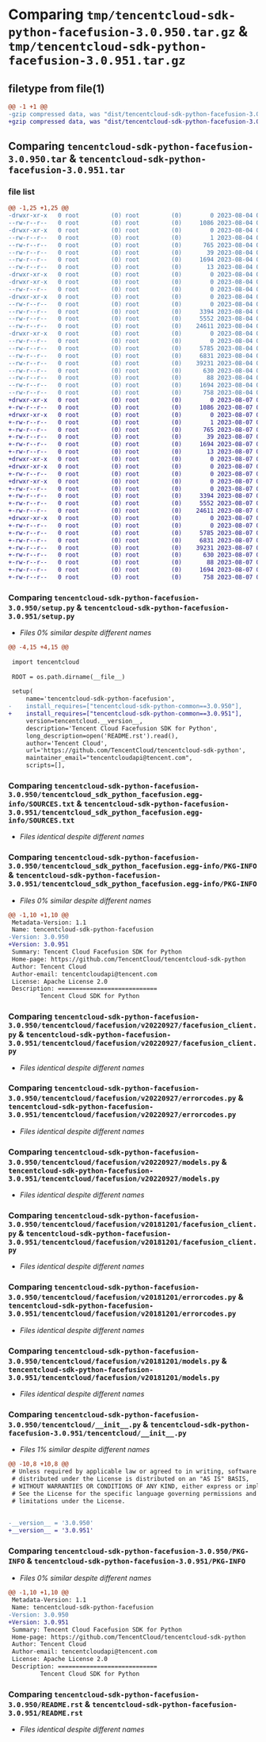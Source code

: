 # Comparing `tmp/tencentcloud-sdk-python-facefusion-3.0.950.tar.gz` & `tmp/tencentcloud-sdk-python-facefusion-3.0.951.tar.gz`

## filetype from file(1)

```diff
@@ -1 +1 @@
-gzip compressed data, was "dist/tencentcloud-sdk-python-facefusion-3.0.950.tar", last modified: Fri Aug  4 00:27:04 2023, max compression
+gzip compressed data, was "dist/tencentcloud-sdk-python-facefusion-3.0.951.tar", last modified: Mon Aug  7 00:26:49 2023, max compression
```

## Comparing `tencentcloud-sdk-python-facefusion-3.0.950.tar` & `tencentcloud-sdk-python-facefusion-3.0.951.tar`

### file list

```diff
@@ -1,25 +1,25 @@
-drwxr-xr-x   0 root         (0) root         (0)        0 2023-08-04 00:27:04.000000 tencentcloud-sdk-python-facefusion-3.0.950/
--rw-r--r--   0 root         (0) root         (0)     1086 2023-08-04 00:27:03.000000 tencentcloud-sdk-python-facefusion-3.0.950/setup.py
-drwxr-xr-x   0 root         (0) root         (0)        0 2023-08-04 00:27:04.000000 tencentcloud-sdk-python-facefusion-3.0.950/tencentcloud_sdk_python_facefusion.egg-info/
--rw-r--r--   0 root         (0) root         (0)        1 2023-08-04 00:27:04.000000 tencentcloud-sdk-python-facefusion-3.0.950/tencentcloud_sdk_python_facefusion.egg-info/dependency_links.txt
--rw-r--r--   0 root         (0) root         (0)      765 2023-08-04 00:27:04.000000 tencentcloud-sdk-python-facefusion-3.0.950/tencentcloud_sdk_python_facefusion.egg-info/SOURCES.txt
--rw-r--r--   0 root         (0) root         (0)       39 2023-08-04 00:27:04.000000 tencentcloud-sdk-python-facefusion-3.0.950/tencentcloud_sdk_python_facefusion.egg-info/requires.txt
--rw-r--r--   0 root         (0) root         (0)     1694 2023-08-04 00:27:04.000000 tencentcloud-sdk-python-facefusion-3.0.950/tencentcloud_sdk_python_facefusion.egg-info/PKG-INFO
--rw-r--r--   0 root         (0) root         (0)       13 2023-08-04 00:27:04.000000 tencentcloud-sdk-python-facefusion-3.0.950/tencentcloud_sdk_python_facefusion.egg-info/top_level.txt
-drwxr-xr-x   0 root         (0) root         (0)        0 2023-08-04 00:27:04.000000 tencentcloud-sdk-python-facefusion-3.0.950/tencentcloud/
-drwxr-xr-x   0 root         (0) root         (0)        0 2023-08-04 00:27:04.000000 tencentcloud-sdk-python-facefusion-3.0.950/tencentcloud/facefusion/
--rw-r--r--   0 root         (0) root         (0)        0 2023-08-04 00:27:03.000000 tencentcloud-sdk-python-facefusion-3.0.950/tencentcloud/facefusion/__init__.py
-drwxr-xr-x   0 root         (0) root         (0)        0 2023-08-04 00:27:04.000000 tencentcloud-sdk-python-facefusion-3.0.950/tencentcloud/facefusion/v20220927/
--rw-r--r--   0 root         (0) root         (0)        0 2023-08-04 00:27:03.000000 tencentcloud-sdk-python-facefusion-3.0.950/tencentcloud/facefusion/v20220927/__init__.py
--rw-r--r--   0 root         (0) root         (0)     3394 2023-08-04 00:27:03.000000 tencentcloud-sdk-python-facefusion-3.0.950/tencentcloud/facefusion/v20220927/facefusion_client.py
--rw-r--r--   0 root         (0) root         (0)     5552 2023-08-04 00:27:03.000000 tencentcloud-sdk-python-facefusion-3.0.950/tencentcloud/facefusion/v20220927/errorcodes.py
--rw-r--r--   0 root         (0) root         (0)    24611 2023-08-04 00:27:03.000000 tencentcloud-sdk-python-facefusion-3.0.950/tencentcloud/facefusion/v20220927/models.py
-drwxr-xr-x   0 root         (0) root         (0)        0 2023-08-04 00:27:04.000000 tencentcloud-sdk-python-facefusion-3.0.950/tencentcloud/facefusion/v20181201/
--rw-r--r--   0 root         (0) root         (0)        0 2023-08-04 00:27:03.000000 tencentcloud-sdk-python-facefusion-3.0.950/tencentcloud/facefusion/v20181201/__init__.py
--rw-r--r--   0 root         (0) root         (0)     5785 2023-08-04 00:27:03.000000 tencentcloud-sdk-python-facefusion-3.0.950/tencentcloud/facefusion/v20181201/facefusion_client.py
--rw-r--r--   0 root         (0) root         (0)     6831 2023-08-04 00:27:03.000000 tencentcloud-sdk-python-facefusion-3.0.950/tencentcloud/facefusion/v20181201/errorcodes.py
--rw-r--r--   0 root         (0) root         (0)    39231 2023-08-04 00:27:03.000000 tencentcloud-sdk-python-facefusion-3.0.950/tencentcloud/facefusion/v20181201/models.py
--rw-r--r--   0 root         (0) root         (0)      630 2023-08-04 00:27:03.000000 tencentcloud-sdk-python-facefusion-3.0.950/tencentcloud/__init__.py
--rw-r--r--   0 root         (0) root         (0)       88 2023-08-04 00:27:04.000000 tencentcloud-sdk-python-facefusion-3.0.950/setup.cfg
--rw-r--r--   0 root         (0) root         (0)     1694 2023-08-04 00:27:04.000000 tencentcloud-sdk-python-facefusion-3.0.950/PKG-INFO
--rw-r--r--   0 root         (0) root         (0)      758 2023-08-04 00:27:03.000000 tencentcloud-sdk-python-facefusion-3.0.950/README.rst
+drwxr-xr-x   0 root         (0) root         (0)        0 2023-08-07 00:26:49.000000 tencentcloud-sdk-python-facefusion-3.0.951/
+-rw-r--r--   0 root         (0) root         (0)     1086 2023-08-07 00:26:49.000000 tencentcloud-sdk-python-facefusion-3.0.951/setup.py
+drwxr-xr-x   0 root         (0) root         (0)        0 2023-08-07 00:26:49.000000 tencentcloud-sdk-python-facefusion-3.0.951/tencentcloud_sdk_python_facefusion.egg-info/
+-rw-r--r--   0 root         (0) root         (0)        1 2023-08-07 00:26:49.000000 tencentcloud-sdk-python-facefusion-3.0.951/tencentcloud_sdk_python_facefusion.egg-info/dependency_links.txt
+-rw-r--r--   0 root         (0) root         (0)      765 2023-08-07 00:26:49.000000 tencentcloud-sdk-python-facefusion-3.0.951/tencentcloud_sdk_python_facefusion.egg-info/SOURCES.txt
+-rw-r--r--   0 root         (0) root         (0)       39 2023-08-07 00:26:49.000000 tencentcloud-sdk-python-facefusion-3.0.951/tencentcloud_sdk_python_facefusion.egg-info/requires.txt
+-rw-r--r--   0 root         (0) root         (0)     1694 2023-08-07 00:26:49.000000 tencentcloud-sdk-python-facefusion-3.0.951/tencentcloud_sdk_python_facefusion.egg-info/PKG-INFO
+-rw-r--r--   0 root         (0) root         (0)       13 2023-08-07 00:26:49.000000 tencentcloud-sdk-python-facefusion-3.0.951/tencentcloud_sdk_python_facefusion.egg-info/top_level.txt
+drwxr-xr-x   0 root         (0) root         (0)        0 2023-08-07 00:26:49.000000 tencentcloud-sdk-python-facefusion-3.0.951/tencentcloud/
+drwxr-xr-x   0 root         (0) root         (0)        0 2023-08-07 00:26:49.000000 tencentcloud-sdk-python-facefusion-3.0.951/tencentcloud/facefusion/
+-rw-r--r--   0 root         (0) root         (0)        0 2023-08-07 00:26:49.000000 tencentcloud-sdk-python-facefusion-3.0.951/tencentcloud/facefusion/__init__.py
+drwxr-xr-x   0 root         (0) root         (0)        0 2023-08-07 00:26:49.000000 tencentcloud-sdk-python-facefusion-3.0.951/tencentcloud/facefusion/v20220927/
+-rw-r--r--   0 root         (0) root         (0)        0 2023-08-07 00:26:49.000000 tencentcloud-sdk-python-facefusion-3.0.951/tencentcloud/facefusion/v20220927/__init__.py
+-rw-r--r--   0 root         (0) root         (0)     3394 2023-08-07 00:26:49.000000 tencentcloud-sdk-python-facefusion-3.0.951/tencentcloud/facefusion/v20220927/facefusion_client.py
+-rw-r--r--   0 root         (0) root         (0)     5552 2023-08-07 00:26:49.000000 tencentcloud-sdk-python-facefusion-3.0.951/tencentcloud/facefusion/v20220927/errorcodes.py
+-rw-r--r--   0 root         (0) root         (0)    24611 2023-08-07 00:26:49.000000 tencentcloud-sdk-python-facefusion-3.0.951/tencentcloud/facefusion/v20220927/models.py
+drwxr-xr-x   0 root         (0) root         (0)        0 2023-08-07 00:26:49.000000 tencentcloud-sdk-python-facefusion-3.0.951/tencentcloud/facefusion/v20181201/
+-rw-r--r--   0 root         (0) root         (0)        0 2023-08-07 00:26:49.000000 tencentcloud-sdk-python-facefusion-3.0.951/tencentcloud/facefusion/v20181201/__init__.py
+-rw-r--r--   0 root         (0) root         (0)     5785 2023-08-07 00:26:49.000000 tencentcloud-sdk-python-facefusion-3.0.951/tencentcloud/facefusion/v20181201/facefusion_client.py
+-rw-r--r--   0 root         (0) root         (0)     6831 2023-08-07 00:26:49.000000 tencentcloud-sdk-python-facefusion-3.0.951/tencentcloud/facefusion/v20181201/errorcodes.py
+-rw-r--r--   0 root         (0) root         (0)    39231 2023-08-07 00:26:49.000000 tencentcloud-sdk-python-facefusion-3.0.951/tencentcloud/facefusion/v20181201/models.py
+-rw-r--r--   0 root         (0) root         (0)      630 2023-08-07 00:26:49.000000 tencentcloud-sdk-python-facefusion-3.0.951/tencentcloud/__init__.py
+-rw-r--r--   0 root         (0) root         (0)       88 2023-08-07 00:26:49.000000 tencentcloud-sdk-python-facefusion-3.0.951/setup.cfg
+-rw-r--r--   0 root         (0) root         (0)     1694 2023-08-07 00:26:49.000000 tencentcloud-sdk-python-facefusion-3.0.951/PKG-INFO
+-rw-r--r--   0 root         (0) root         (0)      758 2023-08-07 00:26:49.000000 tencentcloud-sdk-python-facefusion-3.0.951/README.rst
```

### Comparing `tencentcloud-sdk-python-facefusion-3.0.950/setup.py` & `tencentcloud-sdk-python-facefusion-3.0.951/setup.py`

 * *Files 0% similar despite different names*

```diff
@@ -4,15 +4,15 @@
 
 import tencentcloud
 
 ROOT = os.path.dirname(__file__)
 
 setup(
     name='tencentcloud-sdk-python-facefusion',
-    install_requires=["tencentcloud-sdk-python-common==3.0.950"],
+    install_requires=["tencentcloud-sdk-python-common==3.0.951"],
     version=tencentcloud.__version__,
     description='Tencent Cloud Facefusion SDK for Python',
     long_description=open('README.rst').read(),
     author='Tencent Cloud',
     url='https://github.com/TencentCloud/tencentcloud-sdk-python',
     maintainer_email="tencentcloudapi@tencent.com",
     scripts=[],
```

### Comparing `tencentcloud-sdk-python-facefusion-3.0.950/tencentcloud_sdk_python_facefusion.egg-info/SOURCES.txt` & `tencentcloud-sdk-python-facefusion-3.0.951/tencentcloud_sdk_python_facefusion.egg-info/SOURCES.txt`

 * *Files identical despite different names*

### Comparing `tencentcloud-sdk-python-facefusion-3.0.950/tencentcloud_sdk_python_facefusion.egg-info/PKG-INFO` & `tencentcloud-sdk-python-facefusion-3.0.951/tencentcloud_sdk_python_facefusion.egg-info/PKG-INFO`

 * *Files 0% similar despite different names*

```diff
@@ -1,10 +1,10 @@
 Metadata-Version: 1.1
 Name: tencentcloud-sdk-python-facefusion
-Version: 3.0.950
+Version: 3.0.951
 Summary: Tencent Cloud Facefusion SDK for Python
 Home-page: https://github.com/TencentCloud/tencentcloud-sdk-python
 Author: Tencent Cloud
 Author-email: tencentcloudapi@tencent.com
 License: Apache License 2.0
 Description: ============================
         Tencent Cloud SDK for Python
```

### Comparing `tencentcloud-sdk-python-facefusion-3.0.950/tencentcloud/facefusion/v20220927/facefusion_client.py` & `tencentcloud-sdk-python-facefusion-3.0.951/tencentcloud/facefusion/v20220927/facefusion_client.py`

 * *Files identical despite different names*

### Comparing `tencentcloud-sdk-python-facefusion-3.0.950/tencentcloud/facefusion/v20220927/errorcodes.py` & `tencentcloud-sdk-python-facefusion-3.0.951/tencentcloud/facefusion/v20220927/errorcodes.py`

 * *Files identical despite different names*

### Comparing `tencentcloud-sdk-python-facefusion-3.0.950/tencentcloud/facefusion/v20220927/models.py` & `tencentcloud-sdk-python-facefusion-3.0.951/tencentcloud/facefusion/v20220927/models.py`

 * *Files identical despite different names*

### Comparing `tencentcloud-sdk-python-facefusion-3.0.950/tencentcloud/facefusion/v20181201/facefusion_client.py` & `tencentcloud-sdk-python-facefusion-3.0.951/tencentcloud/facefusion/v20181201/facefusion_client.py`

 * *Files identical despite different names*

### Comparing `tencentcloud-sdk-python-facefusion-3.0.950/tencentcloud/facefusion/v20181201/errorcodes.py` & `tencentcloud-sdk-python-facefusion-3.0.951/tencentcloud/facefusion/v20181201/errorcodes.py`

 * *Files identical despite different names*

### Comparing `tencentcloud-sdk-python-facefusion-3.0.950/tencentcloud/facefusion/v20181201/models.py` & `tencentcloud-sdk-python-facefusion-3.0.951/tencentcloud/facefusion/v20181201/models.py`

 * *Files identical despite different names*

### Comparing `tencentcloud-sdk-python-facefusion-3.0.950/tencentcloud/__init__.py` & `tencentcloud-sdk-python-facefusion-3.0.951/tencentcloud/__init__.py`

 * *Files 1% similar despite different names*

```diff
@@ -10,8 +10,8 @@
 # Unless required by applicable law or agreed to in writing, software
 # distributed under the License is distributed on an "AS IS" BASIS,
 # WITHOUT WARRANTIES OR CONDITIONS OF ANY KIND, either express or implied.
 # See the License for the specific language governing permissions and
 # limitations under the License.
 
 
-__version__ = '3.0.950'
+__version__ = '3.0.951'
```

### Comparing `tencentcloud-sdk-python-facefusion-3.0.950/PKG-INFO` & `tencentcloud-sdk-python-facefusion-3.0.951/PKG-INFO`

 * *Files 0% similar despite different names*

```diff
@@ -1,10 +1,10 @@
 Metadata-Version: 1.1
 Name: tencentcloud-sdk-python-facefusion
-Version: 3.0.950
+Version: 3.0.951
 Summary: Tencent Cloud Facefusion SDK for Python
 Home-page: https://github.com/TencentCloud/tencentcloud-sdk-python
 Author: Tencent Cloud
 Author-email: tencentcloudapi@tencent.com
 License: Apache License 2.0
 Description: ============================
         Tencent Cloud SDK for Python
```

### Comparing `tencentcloud-sdk-python-facefusion-3.0.950/README.rst` & `tencentcloud-sdk-python-facefusion-3.0.951/README.rst`

 * *Files identical despite different names*

